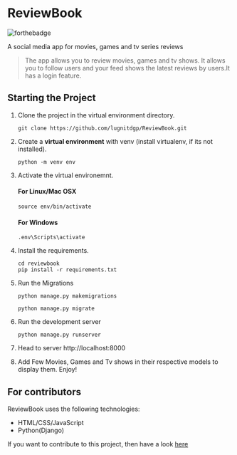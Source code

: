 # ReviewBook

![forthebadge](https://forthebadge.com/images/badges/made-with-python.svg)<br>

A social media app for movies, games and tv series reviews

> The app allows you to review movies, games and tv shows. It allows you to follow users and your feed shows the latest reviews by users.It has a login feature.

##  Starting the Project


1. Clone the project in the virtual environment directory.

    ```
    git clone https://github.com/lugnitdgp/ReviewBook.git

    ```

2. Create a **virtual environment** with venv (install virtualenv, if its not installed).

    ```
    python -m venv env

    ```

3. Activate the virtual environemnt.

    #### For Linux/Mac OSX   
    ```
    source env/bin/activate

    ```

    #### For Windows
    ```
    .env\Scripts\activate

    ```

4. Install the requirements.

    ```
    cd reviewbook
    pip install -r requirements.txt

    ```


5. Run the Migrations
    ```
    python manage.py makemigrations

    python manage.py migrate

    ```
6. Run the development server
    ```
    python manage.py runserver

    ```
7. Head to server http://localhost:8000

8. Add Few Movies, Games and Tv shows in their respective models to display them. Enjoy!

## For contributors

ReviewBook uses the following technologies:

+ HTML/CSS/JavaScript
+ Python(Django)

If you want to contribute to this project, then have a look [here](https://github.com/lugnitdgp/ReviewBook/blob/master/CONTRIBUTING.md)
